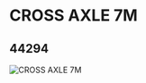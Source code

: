 # CROSS AXLE 7M
## 44294
![CROSS AXLE 7M](https://lc-www-live-s.legocdn.com/media/bricks/5/2/4183835.jpg)
